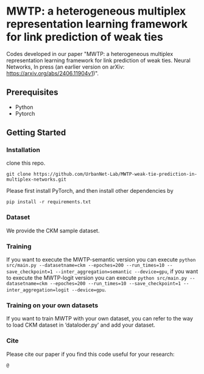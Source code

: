 # MWTP: a heterogeneous multiplex representation learning framework for link prediction of weak ties
Codes developed in our paper "MWTP: a heterogeneous multiplex representation learning framework for link prediction of weak ties. Neural Networks, In press (an earlier version on arXiv: https://arxiv.org/abs/2406.11904v1)". 

## Prerequisites

- Python
- Pytorch

## Getting Started

### Installation

clone this repo.

`git clone https://github.com/UrbanNet-Lab/MWTP-weak-tie-prediction-in-multiplex-networks.git`

Please first install PyTorch, and then install other dependencies by 

`pip install -r requirements.txt`

### Dataset

We provide the CKM sample dataset. 

### Training

If you want to execute the MWTP-semantic version you can execute `python src/main.py --datasetname=ckm --epoches=200 --run_times=10 --save_checkpoint=1 --inter_aggregation=semantic --device=gpu`, if you want to execute the MWTP-logit version you can execute `python src/main.py --datasetname=ckm --epoches=200 --run_times=10 --save_checkpoint=1 --inter_aggregation=logit --device=gpu`.

### Training on your own datasets

If you want to train MWTP with your own dataset, you can refer to the way to load CKM dataset in ‘dataloder.py’ and add your dataset.

### Cite

Please cite our paper if you find this code useful for your research: 

`@`
